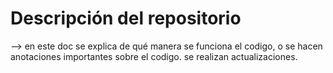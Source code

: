 <h1>Descripción del repositorio</h1>

--> en este doc se explica de qué manera se funciona el codigo, o se hacen anotaciones importantes sobre el codigo. se realizan actualizaciones.
